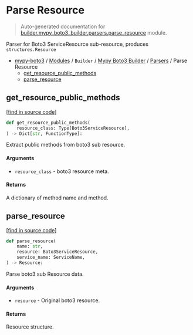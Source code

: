 # Parse Resource

> Auto-generated documentation for [builder.mypy_boto3_builder.parsers.parse_resource](https://github.com/vemel/mypy_boto3/blob/master/builder/mypy_boto3_builder/parsers/parse_resource.py) module.

Parser for Boto3 ServiceResource sub-resource, produces `structures.Resource`

- [mypy-boto3](../../../README.md#mypy_boto3) / [Modules](../../../MODULES.md#mypy-boto3-modules) / `Builder` / [Mypy Boto3 Builder](../index.md#mypy-boto3-builder) / [Parsers](index.md#parsers) / Parse Resource
    - [get_resource_public_methods](#get_resource_public_methods)
    - [parse_resource](#parse_resource)

## get_resource_public_methods

[[find in source code]](https://github.com/vemel/mypy_boto3/blob/master/builder/mypy_boto3_builder/parsers/parse_resource.py#L61)

```python
def get_resource_public_methods(
    resource_class: Type[Boto3ServiceResource],
) -> Dict[str, FunctionType]:
```

Extract public methods from boto3 sub resource.

#### Arguments

- `resource_class` - boto3 resource meta.

#### Returns

A dictionary of method name and method.

## parse_resource

[[find in source code]](https://github.com/vemel/mypy_boto3/blob/master/builder/mypy_boto3_builder/parsers/parse_resource.py#L21)

```python
def parse_resource(
    name: str,
    resource: Boto3ServiceResource,
    service_name: ServiceName,
) -> Resource:
```

Parse boto3 sub Resource data.

#### Arguments

- `resource` - Original boto3 resource.

#### Returns

Resource structure.
